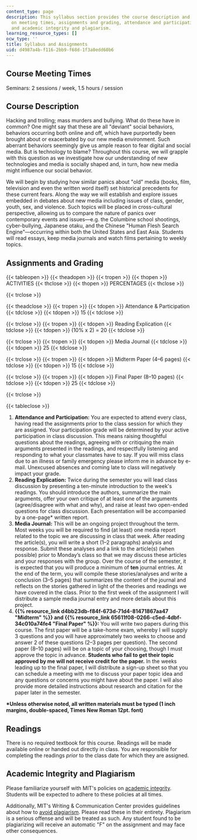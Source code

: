 ```yaml
---
content_type: page
description: This syllabus section provides the course description and information
  on meeting times, assignments and grading, attendance and participation, readings,
  and academic integrity and plagiarism.
learning_resource_types: []
ocw_type: ''
title: Syllabus and Assignments
uid: d4987a4b-f116-2bb9-f68d-1f3a0edd60b6
---
```


Course Meeting Times
--------------------

Seminars: 2 sessions / week, 1.5 hours / session

Course Description
------------------

Hacking and trolling; mass murders and bullying. What do these have in common? One might say that these are all "deviant" social behaviors, behaviors occurring both online and off, which have purportedly been brought about or exacerbated by our new media environment. Such aberrant behaviors seemingly give us ample reason to fear digital and social media. But is technology to blame? Throughout this course, we will grapple with this question as we investigate how our understanding of new technologies and media is socially shaped and, in turn, how new media might influence our social behavior.

We will begin by studying how similar panics about "old" media (books, film, television and even the written word itself) set historical precedents for these current fears. Along the way we will establish and explore issues embedded in debates about new media including issues of class, gender, youth, sex, and violence. Such topics will be placed in cross-cultural perspective, allowing us to compare the nature of panics over contemporary events and issues—e.g. the Columbine school shootings, cyber-bullying, Japanese otaku, and the Chinese "Human Flesh Search Engine"—occurring within both the United States and East Asia. Students will read essays, keep media journals and watch films pertaining to weekly topics.

Assignments and Grading
-----------------------

{{< tableopen >}}
{{< theadopen >}}
{{< tropen >}}
{{< thopen >}}
ACTIVITIES
{{< thclose >}}
{{< thopen >}}
PERCENTAGES
{{< thclose >}}

{{< trclose >}}

{{< theadclose >}}
{{< tropen >}}
{{< tdopen >}}
Attendance & Participation
{{< tdclose >}}
{{< tdopen >}}
15
{{< tdclose >}}

{{< trclose >}}
{{< tropen >}}
{{< tdopen >}}
Reading Explication
{{< tdclose >}}
{{< tdopen >}}
(10% x 2) = 20
{{< tdclose >}}

{{< trclose >}}
{{< tropen >}}
{{< tdopen >}}
Media Journal
{{< tdclose >}}
{{< tdopen >}}
25
{{< tdclose >}}

{{< trclose >}}
{{< tropen >}}
{{< tdopen >}}
Midterm Paper (4–6 pages)
{{< tdclose >}}
{{< tdopen >}}
15
{{< tdclose >}}

{{< trclose >}}
{{< tropen >}}
{{< tdopen >}}
Final Paper (8–10 pages)
{{< tdclose >}}
{{< tdopen >}}
25
{{< tdclose >}}

{{< trclose >}}

{{< tableclose >}}

1.  **Attendance and Participation:** You are expected to attend every class, having read the assignments prior to the class session for which they are assigned. Your participation grade will be determined by your active participation in class discussion. This means raising thoughtful questions about the readings, agreeing with or critiquing the main arguments presented in the readings, and respectfully listening and responding to what your classmates have to say. If you will miss class due to an illness or family emergency please inform me in advance by e-mail. Unexcused absences and coming late to class will negatively impact your grade.
2.  **Reading Explication:** Twice during the semester you will lead class discussion by presenting a ten-minute introduction to the week's readings. You should introduce the authors, summarize the main arguments, offer your own critique of at least one of the arguments (agree/disagree with what and why), and raise at least two open-ended questions for class discussion. Each presentation will be accompanied by a one-page\* written report.
3.  **Media Journal:** This will be an ongoing project throughout the term. Most weeks you will be required to find (at least) one media report related to the topic we are discussing in class that week. After reading the article(s), you will write a short (1–2 paragraphs) analysis and response. Submit these analyses and a link to the article(s) (when possible) prior to Monday’s class so that we may discuss these articles and your responses with the group. Over the course of the semester, it is expected that you will produce a minimum of **ten** journal entries. At the end of the term, you will compile these stories/analyses and write a conclusion (3–5 pages) that summarizes the content of the journal and reflects on the stories gathered in light of the theories and readings we have covered in the class. Prior to the first week of the assignment I will distribute a sample media journal entry and more details about this project.
4.  **{{% resource_link d4bb23db-f84f-673d-71d4-81471867aa47 "Midterm" %}} and {{% resource_link 65611f08-0266-c5ed-4dbf-34c010a74fe4 "Final Paper" %}}:** You will write two papers during this course. The first paper will be a take-home exam, whereby I will supply 3 questions and you will have approximately two weeks to choose and answer 2 of these questions (2–3 pages per question). The second paper (8–10 pages) will be on a topic of your choosing, though I must approve the topic in advance. **Students who fail to get their topic approved by me will not receive credit for the paper.** In the weeks leading up to the final paper, I will distribute a sign-up sheet so that you can schedule a meeting with me to discuss your paper topic idea and any questions or concerns you might have about the paper. I will also provide more detailed instructions about research and citation for the paper later in the semester.

**\*Unless otherwise noted, all written materials must be typed (1 inch margins, double-spaced, Times New Roman 12pt. font)**

Readings
--------

There is no required textbook for this course. Readings will be made available online or handed out directly in class. You are responsible for completing the readings _prior_ to the class date for which they are assigned.

Academic Integrity and Plagiarism
---------------------------------

Please familiarize yourself with MIT's policies on [academic integrity](http://web.mit.edu/academicintegrity/index.html). Students will be expected to adhere to these policies at all times. 

Additionally, MIT's Writing & Communication Center provides guidelines about how to [avoid plagiarism](http://cmsw.mit.edu/writing-and-communication-center/avoiding-plagiarism/). Please read these in their entirety. Plagiarism is a serious offense and will be treated as such. Any student found to be plagiarizing will receive an automatic "F" on the assignment and may face other consequences.